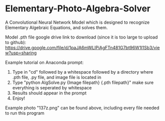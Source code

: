 # Elementary-Photo-Algebra-Solver
A Convolutional Neural Network Model which is designed to recognize Elementary Algebraic Equations, and solves them.

Model .pth file google drive link to download (since it is too large to upload to github): https://drive.google.com/file/d/1paJA6mWLlPiAgFTn481G7bt96W1I1Sb3/view?usp=sharing

Example tutorial on Anaconda prompt:
1. Type in "cd" followed by a whitespace followed by a directory where .pth file, .py file, and image file is located in
2. Type "python AlgSolve.py {Image filepath} {.pth filepath}" make sure everything is seperated by whitespace
3. Results should appear in the prompt
4. Enjoy!

Example photo "137z.png" can be found above, including every file needed to run this program
